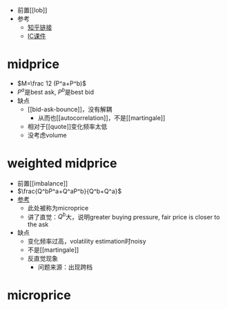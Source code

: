 - 前置[[lob]]
- 参考
  - [知乎链接](https://www.zhihu.com/question/513782601/answer/2328043857)
  - [IC课件](https://www.ma.imperial.ac.uk/~ajacquie/Gatheral60/Slides/Gatheral60%20-%20Stoikov.pdf)
# midprice
- $M=\frac 12 (P^a+P^b)$
- $P^a$是best ask, $P^b$是best bid
- 缺点
  - [[bid-ask-bounce]]，没有解耦
    - 从而也[[autocorrelation]]，不是[[martingale]]
  - 相对于[[quote]]变化频率太低
  - 没考虑volume
# weighted midprice
- 前置[[imbalance]]
- $\frac{Q^bP^a+Q^aP^b}{Q^b+Q^a}$
- [参考](https://quant.stackexchange.com/questions/50651/how-to-understand-micro-price-aka-weighted-mid-price)
  - 此处被称为microprice
  - 讲了直觉：$Q^b$大，说明greater buying pressure, fair price is closer to the ask
- 缺点
  - 变化频率过高，volatility estimation时noisy
  - 不是[[martingale]]
  - 反直觉现象
    - 问题来源：出现跨档
# microprice